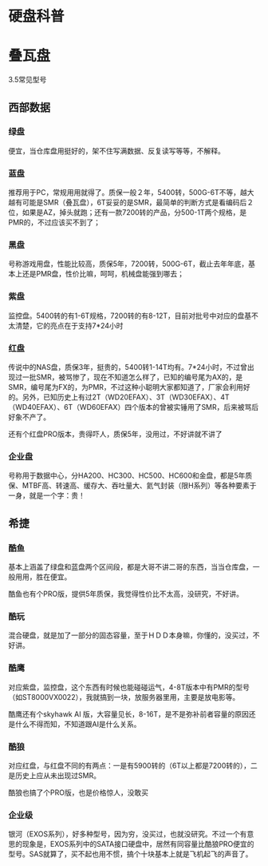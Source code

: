 # 硬盘科普

# 叠瓦盘



3.5常见型号

## 西部数据

### 绿盘

便宜，当仓库盘用挺好的，架不住写满数据、反复读写等等，不解释。

### 蓝盘

推荐用于PC，常规用用就得了。质保一般２年，5400转，500G-6T不等，越大越有可能是SMR（叠瓦盘），6T妥妥的是SMR，最简单的判断方式是看编码后２位，如果是AZ，掉头就跑；还有一款7200转的产品，分500-1T两个规格，是PMR的，不过应该买不到了；

### 黑盘

号称游戏用盘，性能比较高，质保5年，7200转，500G-6T，截止去年年底，基本上还是PMR盘，性价比嘛，呵呵，机械盘能强到哪去；

### 紫盘

监控盘。5400转的有1-6T规格，7200转的有8-12T，目前对批号中对应的盘基不太清楚，它的亮点在于支持7*24小时

### 红盘

传说中的NAS盘，质保3年，挺贵的，5400转1-14T均有。7*24小时，不过曾出现过一批SMR，被骂惨了，现在不知道怎么样了，已知的编号尾为AX的，是SMR，编号尾为FX的，为PMR，不过这种小聪明大家都知道了，厂家会利用好的。另外，已知历史上有过2T（WD20EFAX）、3T（WD30EFAX）、4T（WD40EFAX）、6T（WD60EFAX）四个版本的曾被实锤用了SMR，后来被骂后好象不产了。

还有个红盘PRO版本，贵得吓人，质保5年，没用过，不好讲就不讲了

### 企业盘

号称用于数据中心，分HA200、HC300、HC500、HC600和金盘，都是5年质保、MTBF高、转速高、缓存大、吞吐量大、氦气封装（限H系列）等各种要素于一身，就是一个字：贵！

## 希捷

### 酷鱼

基本上涵盖了绿盘和蓝盘两个区间段，都是大哥不讲二哥的东西，当当仓库盘，一般用用，胜在便宜。

酷鱼也有个PRO版，提供5年质保，我觉得性价比不太高，没研究，不好讲。

### 酷玩

混合硬盘，就是加了一部分的固态容量，至于ＨＤＤ本身嘛，你懂的，没买过，不好讲。

### 酷鹰

对应紫盘，监控盘，这个东西有时候也能碰碰运气，4-8T版本中有PMR的型号（如ST8000VX0022），我就搞到一块，放服务器里用，主要是放电影等。

酷鹰还有个skyhawk AI 版，大容量见长，8-16T，是不是弥补前者容量的原因还是什么不得而知，不知道跟AI是什么关系。

### 酷狼

对应红盘，与红盘不同的有两点：一是有5900转的（6T以上都是7200转的），二是历史上应从未出现过SMR。

酷狼也搞了个PRO版，也是价格惊人，没敢买

### 企业级

银河（EXOS系列），好多种型号，因为穷，没买过，也就没研究。不过一个有意思的现象是，EXOS系列中的SATA接口硬盘中，居然有同容量比酷狼PRO便宜的型号。SAS就算了，买不起也用不惯，搞个十块基本上就是飞机起飞的声音了。


